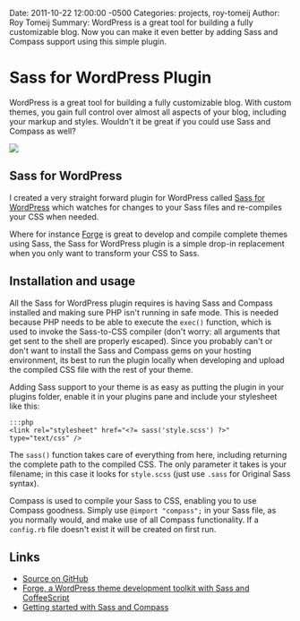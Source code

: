 Date: 2011-10-22 12:00:00 -0500
Categories: projects, roy-tomeij
Author: Roy Tomeij
Summary: WordPress is a great tool for building a fully customizable blog. Now you can make it even better by adding Sass and Compass support using this simple plugin.

# Sass for WordPress Plugin

WordPress is a great tool for building a fully customizable blog. With custom themes, you gain full control over almost all aspects of your blog, including your markup and styles. Wouldn't it be great if you could use Sass and Compass as well?

<a href="https://github.com/roytomeij/sass-for-wordpress/"><img src="/attachments/sass-plus-wordpress.png" class="full" /></a>

## Sass for WordPress

I created a very straight forward plugin for WordPress called [Sass for WordPress](https://github.com/roytomeij/sass-for-wordpress/) which watches for changes to your Sass files and re-compiles your CSS when needed.

Where for instance [Forge](/projects/forge) is great to develop and compile complete themes using Sass, the Sass for WordPress plugin is a simple drop-in replacement when you only want to transform your CSS to Sass.

## Installation and usage

All the Sass for WordPress plugin requires is having Sass and Compass installed and making sure PHP isn't running in safe mode. This is needed because PHP needs to be able to execute the `exec()` function, which is used to invoke the Sass-to-CSS compiler (don't worry: all arguments that get sent to the shell are properly escaped). Since you probably can't or don't want to install the Sass and Compass gems on your hosting environment, its best to run the plugin locally when developing and upload the compiled CSS file with the rest of your theme.

Adding Sass support to your theme is as easy as putting the plugin in your plugins folder, enable it in your plugins pane and include your stylesheet like this:

    :::php
    <link rel="stylesheet" href="<?= sass('style.scss') ?>" type="text/css" />

The `sass()` function takes care of everything from here, including returning the complete path to the compiled CSS. The only parameter it takes is your filename; in this case it looks for `style.scss` (just use `.sass` for Original Sass syntax).

Compass is used to compile your Sass to CSS, enabling you to use Compass goodness. Simply use `@import "compass";` in your Sass file, as you normally would, and make use of all Compass functionality. If a `config.rb` file doesn't exist it will be created on first run.

## Links

* [Source on GitHub](https://github.com/roytomeij/sass-for-wordpress/)
* [Forge, a WordPress theme development toolkit with Sass and CoffeeScript](/projects/forge)
* [Getting started with Sass and Compass](/beginner/getting-started-with-sass-and-compass)